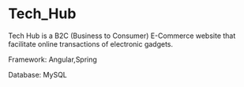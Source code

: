 # Tech_Hub

Tech Hub is a B2C (Business to Consumer) E-Commerce website that facilitate online transactions of electronic gadgets. 

Framework: Angular,Spring

Database:  MySQL

